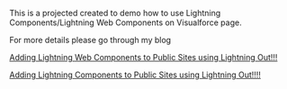 This is a projected created to demo how to use Lightning Components/Lightning Web Components on Visualforce page.

For more details please go through my blog 

[Adding Lightning Web Components to Public Sites using Lightning Out!!!](https://itscloudyhere.blog/2019/10/29/adding-lwc-to-public-sites/)

[Adding Lightning Components to Public Sites using Lightning Out!!!!](http://www.itscloudyhere.com/post/adding-lightning-components-to-public-sites-using-lightning-out)